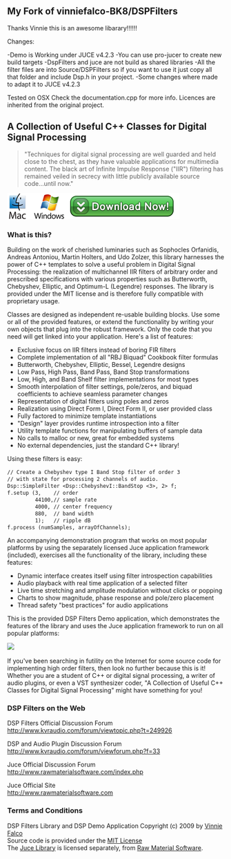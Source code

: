 ## My Fork of vinniefalco-BK8/DSPFilters

Thanks Vinnie this is an awesome libarary!!!!!!

Changes:

-Demo is Working under JUCE v4.2.3
-You can use pro-jucer to create new build targets
-DspFilters and juce are not build as shared libraries
-All the filter files are into Source/DSPFilters so if you want to use it just copy all that folder and include Dsp.h in your project.
-Some changes where made to adapt it to JUCE v4.2.3

Tested on OSX
Check the documentation.cpp for more info.
Licences are inherited from the original project.


## A Collection of Useful C++ Classes for Digital Signal Processing

> "Techniques for digital signal processing are well guarded and held
> close to the chest, as they have valuable applications for multimedia
> content. The black art of Infinite Impulse Response ("IIR") filtering
> has remained veiled in secrecy with little publicly available source
> code...until now."

<a href="https://github.com/downloads/vinniefalco/DSPFilters/DSPFiltersComplete.zip">
<img src="https://github.com/vinniefalco/vinniefalco.github.com/raw/master/images/DownloadNow.png">
</a>

### What is this?

Building on the work of cherished luminaries such as Sophocles Orfanidis,
Andreas Antoniou, Martin Holters, and Udo Zolzer, this library harnesses
the power of C++ templates to solve a useful problem in Digital Signal
Processing: the realization of multichannel IIR filters of arbitrary order
and prescribed specifications with various properties such as Butterworth,
Chebyshev, Elliptic, and Optimum-L (Legendre) responses. The library is
provided under the MIT license and is therefore fully compatible with
proprietary usage.

Classes are designed as independent re-usable building blocks. Use some or
all of the provided features, or extend the functionality by writing your
own objects that plug into the robust framework. Only the code that you
need will get linked into your application. Here's a list of features:

- Exclusive focus on IIR filters instead of boring FIR filters
- Complete implementation of all "RBJ Biquad" Cookbook filter formulas
- Butterworth, Chebyshev, Elliptic, Bessel, Legendre designs
- Low Pass, High Pass, Band Pass, Band Stop transformations
- Low, High, and Band Shelf filter implementations for most types
- Smooth interpolation of filter settings, pole/zeros, and biquad
  coefficients to achieve seamless parameter changes
- Representation of digital filters using poles and zeros
- Realization using Direct Form I, Direct Form II, or user provided class
- Fully factored to minimize template instantiations
- "Design" layer provides runtime introspection into a filter
- Utility template functions for manipulating buffers of sample data
- No calls to malloc or new, great for embedded systems
- No external dependencies, just the standard C++ library!

Using these filters is easy:

    // Create a Chebyshev type I Band Stop filter of order 3
    // with state for processing 2 channels of audio.
    Dsp::SimpleFilter <Dsp::ChebyshevI::BandStop <3>, 2> f;
    f.setup (3,    // order
             44100,// sample rate
             4000, // center frequency
             880,  // band width
             1);   // ripple dB
    f.process (numSamples, arrayOfChannels);

An accompanying demonstration program that works on most popular
platforms by using the separately licensed Juce application framework
(included), exercises all the functionality of the library, including
these features:

- Dynamic interface creates itself using filter introspection capabilities
- Audio playback with real time application of a selected filter
- Live time stretching and amplitude modulation without clicks or popping
- Charts to show magnitude, phase response and pole/zero placement
- Thread safety "best practices" for audio applications 

This is the provided DSP Filters Demo application, which demonstrates the
features of the library and uses the Juce application framework to run on
all popular platforms:

<img src="https://github.com/vinniefalco/DSPFilters/raw/gh-pages/images/DSPFiltersScreenshot.png">

If you've been searching in futility on the Internet for some source code
for implementing high order filters, then look no further because this is
it! Whether you are a student of C++ or digital signal processing, a writer
of audio plugins, or even a VST synthesizer coder, "A Collection of Useful
C++ Classes for Digital Signal Processing" might have something for you!

### DSP Filters on the Web

DSP Filters Official Discussion Forum<br>
http://www.kvraudio.com/forum/viewtopic.php?t=249926

DSP and Audio Plugin Discussion Forum<br>
http://www.kvraudio.com/forum/viewforum.php?f=33

Juce Official Discussion Forum<br>
http://www.rawmaterialsoftware.com/index.php

Juce Official Site<br>
http://www.rawmaterialsoftware.com

### Terms and Conditions
DSP Filters Library and DSP Demo Application Copyright (c) 2009 by
[Vinnie Falco](http://github.com/vinniefalco)<br>
Source code is provided under the
[MIT License](http://www.opensource.org/licenses/mit-license.php)<br>
The [Juce Library](http://www.rawmaterialsoftware.com) is licensed
separately, from [Raw Material Software](http://rawmaterialsoftware.com).
